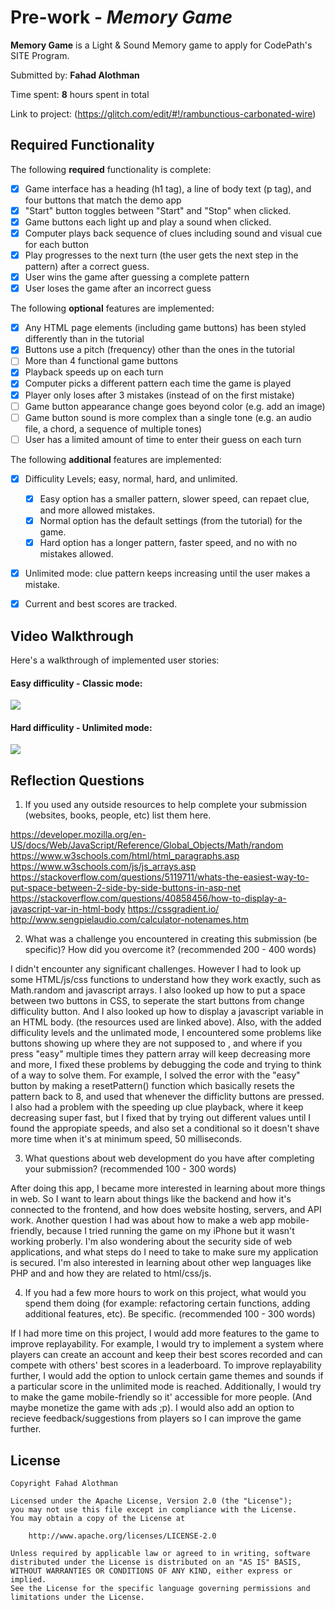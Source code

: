 # Pre-work - *Memory Game*

**Memory Game** is a Light & Sound Memory game to apply for CodePath's SITE Program. 

Submitted by: **Fahad Alothman**

Time spent: **8** hours spent in total

Link to project: (https://glitch.com/edit/#!/rambunctious-carbonated-wire)

## Required Functionality

The following **required** functionality is complete:

* [x] Game interface has a heading (h1 tag), a line of body text (p tag), and four buttons that match the demo app
* [x] "Start" button toggles between "Start" and "Stop" when clicked. 
* [x] Game buttons each light up and play a sound when clicked. 
* [x] Computer plays back sequence of clues including sound and visual cue for each button
* [x] Play progresses to the next turn (the user gets the next step in the pattern) after a correct guess. 
* [x] User wins the game after guessing a complete pattern
* [x] User loses the game after an incorrect guess

The following **optional** features are implemented:

* [x] Any HTML page elements (including game buttons) has been styled differently than in the tutorial
* [x] Buttons use a pitch (frequency) other than the ones in the tutorial
* [ ] More than 4 functional game buttons
* [x] Playback speeds up on each turn
* [x] Computer picks a different pattern each time the game is played
* [x] Player only loses after 3 mistakes (instead of on the first mistake)
* [ ] Game button appearance change goes beyond color (e.g. add an image)
* [ ] Game button sound is more complex than a single tone (e.g. an audio file, a chord, a sequence of multiple tones)
* [ ] User has a limited amount of time to enter their guess on each turn

The following **additional** features are implemented:

* [x] Difficulity Levels; easy, normal, hard, and unlimited.
  * [x] Easy option has a smaller pattern, slower speed, can repaet clue, and more allowed mistakes.
  * [x] Normal option has the default settings (from the tutorial) for the game.
  * [x] Hard option has a longer pattern, faster speed, and no with no mistakes allowed.
* [x]  Unlimited mode: clue pattern keeps increasing until the user makes a mistake.  
* [x] Current and best scores are tracked.  


## Video Walkthrough

Here's a walkthrough of implemented user stories:  
      
#### Easy difficulity - Classic mode:  
![](https://im3.ezgif.com/tmp/ezgif-3-2b6e63eb78a5.gif)
        
#### Hard difficulity - Unlimited mode:
![](https://im3.ezgif.com/tmp/ezgif-3-bbecec7fc850.gif)

## Reflection Questions
1. If you used any outside resources to help complete your submission (websites, books, people, etc) list them here. 

https://developer.mozilla.org/en-US/docs/Web/JavaScript/Reference/Global_Objects/Math/random
https://www.w3schools.com/html/html_paragraphs.asp
https://www.w3schools.com/js/js_arrays.asp
https://stackoverflow.com/questions/5119711/whats-the-easiest-way-to-put-space-between-2-side-by-side-buttons-in-asp-net
https://stackoverflow.com/questions/40858456/how-to-display-a-javascript-var-in-html-body
https://cssgradient.io/
http://www.sengpielaudio.com/calculator-notenames.htm

2. What was a challenge you encountered in creating this submission (be specific)? How did you overcome it? (recommended 200 - 400 words) 

I didn't encounter any significant challenges. However I had to look up some HTML/js/css functions to understand how they work exactly, such as 
Math.random and javascript arrays. I also looked up how to put a space between two buttons in CSS, to seperate the start buttons from
change difficulity button. And I also looked up how to display a javascript variable in an HTML body. (the resources used are linked above).
Also, with the added difficulity levels and the unlimated mode, I encountered some problems like buttons showing up where they are not supposed to
, and where if you press "easy" multiple times they pattern array will keep decreasing more and more, I fixed these problems by debugging the code
and trying to think of a way to solve them. For example, I solved the error with the "easy" button by making a resetPattern() function which basically
resets the pattern back to 8, and used that whenever the difficlity buttons are pressed. I also had a problem with the speeding up clue playback, where
it keep decreasing super fast, but I fixed that by trying out different values until I found the appropiate speeds, and also set a conditional so it 
doesn't shave more time when it's at minimum speed, 50 milliseconds.

3. What questions about web development do you have after completing your submission? (recommended 100 - 300 words) 

After doing this app, I became more interested in learning about more things in web. So I want to learn about things like the backend and how it's connected to the frontend, and how does website hosting, servers, and API work.
Another question I had was about how to make a web app mobile-friendly, because I tried running the game on my iPhone but it wasn't working proberly.
I'm also wondering about the security side of web applications, and what steps do I need to take to make sure my application is secured.
I'm also interested in learning about other wep languages like PHP and and how they are related to html/css/js.

4. If you had a few more hours to work on this project, what would you spend them doing (for example: refactoring certain functions, adding additional features, etc). Be specific. (recommended 100 - 300 words) 

If I had more time on this project, I would add more features to the game to improve replayability. For example, I would try to implement a system where players can create an account and keep their best scores recorded and can compete with others' best scores in a leaderboard. 
To improve replayability further, I would add the option to unlock certain game themes and sounds if a particular score in the unlimited mode is reached.
Additionally, I would try to make the game mobile-friendly so it' accessible for more people. (And maybe monetize the game with ads ;p).
I would also add an option to recieve feedback/suggestions from players so I can improve the game further.


## License

    Copyright Fahad Alothman

    Licensed under the Apache License, Version 2.0 (the "License");
    you may not use this file except in compliance with the License.
    You may obtain a copy of the License at

        http://www.apache.org/licenses/LICENSE-2.0

    Unless required by applicable law or agreed to in writing, software
    distributed under the License is distributed on an "AS IS" BASIS,
    WITHOUT WARRANTIES OR CONDITIONS OF ANY KIND, either express or implied.
    See the License for the specific language governing permissions and
    limitations under the License.
